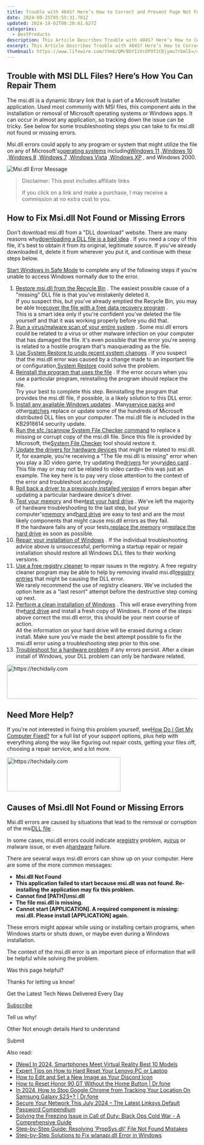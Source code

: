 ```yaml
---
title: Trouble with 404S? Here’s How to Correct and Prevent Page Not Found Errors
date: 2024-09-25T05:55:31.781Z
updated: 2024-10-02T00:20:01.627Z
categories:
  - BestProducts
description: This Article Describes Trouble with 404S? Here’s How to Correct and Prevent Page Not Found Errors
excerpt: This Article Describes Trouble with 404S? Here’s How to Correct and Prevent Page Not Found Errors
thumbnail: https://www.lifewire.com/thmb/QMrBbYIzVcOPOf2CDjymo7rbmlE=/400x300/filters:no_upscale():max_bytes(150000):strip_icc():format(webp)/404-not-found-error-explained-2622936-Final-fde7be1b7e2e499c9f039d97183e7f52.jpg
---
```


## Trouble with MSI DLL Files? Here’s How You Can Repair Them
 The msi.dll is a dynamic library link that is part of a Microsoft Installer application. Used most commonly with MSI files, this component aids in the installation or removal of Microsoft operating systems or Windows apps. It can occur in almost any application, so tracking down the issue can be tricky. See below for some troubleshooting steps you can take to fix msi.dll not found or missing errors.  

 Msi.dll errors could apply to any program or system that might utilize the file on any of Microsoft's[operating systems](https://www.lifewire.com/operating-systems-2625912) including[Windows 11](https://www.lifewire.com/windows-11-5188930) ,[Windows 10](https://www.lifewire.com/windows-10-2626217) ,[Windows 8](https://www.lifewire.com/windows-8-2626235) ,[Windows 7](https://www.lifewire.com/windows-7-2626265) ,[Windows Vista](https://www.lifewire.com/windows-vista-2626311) ,[Windows XP](https://www.lifewire.com/windows-xp-2626354) , and Windows 2000.

![Msi.dll Error Message](https://www.lifewire.com/thmb/H6Kyqrc9wrzMd3q0IRnvbF-kNas=/1500x0/filters:no_upscale():max_bytes(150000):strip_icc():format(webp)/msi-dll-error-message-17e3317a798d4281ae14aedc761610c3.png)

>  Disclaimer: This post includes affiliate links
>
>  If you click on a link and make a purchase, I may receive a commission at no extra cost to you.
>

## How to Fix Msi.dll Not Found or Missing Errors

 Don't download msi.dll from a "DLL download" website. There are many reasons why[downloading a DLL file is a bad idea](https://www.lifewire.com/important-reasons-not-to-download-dll-files-2624455) . If you need a copy of this file, it's best to obtain it from its original, legitimate source. If you've already downloaded it, delete it from wherever you put it, and continue with these steps below.

[Start Windows in Safe Mode](https://www.lifewire.com/how-do-i-start-windows-in-safe-mode-2624480) to complete any of the following steps if you're unable to access Windows normally due to the error.

1. [Restore msi.dll from the Recycle Bin](https://www.lifewire.com/how-to-restore-deleted-files-from-the-recycle-bin-2624515) . The easiest possible cause of a "missing" DLL file is that you've mistakenly deleted it.  
 If you suspect this, but you've already emptied the Recycle Bin, you may be able to[recover the file with a free data recovery program](https://www.lifewire.com/free-data-recovery-software-tools-2622893) .  
 This is a smart idea only if you're confident you've deleted the file yourself and that it was working properly before you did that.
2. [Run a virus/malware scan of your entire system](https://www.lifewire.com/properly-scan-your-computer-for-viruses-and-other-malware-2624526) . Some msi.dll errors could be related to a virus or other malware infection on your computer that has damaged the file. It's even possible that the error you're seeing is related to a hostile program that's masquerading as the file.
3. [Use System Restore to undo recent system changes](https://www.lifewire.com/how-to-use-system-restore-in-windows-2626131) . If you suspect that the msi.dll error was caused by a change made to an important file or configuration,[System Restore](https://www.lifewire.com/what-is-system-restore-2626022) could solve the problem.
4. [Reinstall the program that uses the file](https://www.lifewire.com/what-is-the-proper-way-to-reinstall-a-software-program-2624478) . If the error occurs when you use a particular program, reinstalling the program should replace the file.  
 Try your best to complete this step. Reinstalling the program that provides the msi.dll file, if possible, is a likely solution to this DLL error.
5. [Install any available Windows updates](https://www.lifewire.com/how-to-check-for-install-windows-updates-2624596) . Many[service packs](https://www.lifewire.com/what-is-a-service-pack-2626010) and other[patches](https://www.lifewire.com/what-is-a-patch-2625960) replace or update some of the hundreds of Microsoft distributed DLL files on your computer. The msi.dll file is included in the KB2918614 security update.
6. [Run the sfc /scannow System File Checker command](https://www.lifewire.com/how-to-use-sfc-scannow-to-repair-windows-system-files-2626161) to replace a missing or corrupt copy of the msi.dll file. Since this file is provided by Microsoft, the[System File Checker](https://www.lifewire.com/sfc-command-system-file-checker-2626020) tool should restore it.
7. [Update the drivers for hardware devices](https://www.lifewire.com/how-to-update-drivers-in-windows-2619214) that might be related to msi.dll. If, for example, you're receiving a "The file msi.dll is missing" error when you play a 3D video game, try updating the[drivers](https://www.lifewire.com/what-is-a-device-driver-2625796) for your[video card](https://www.lifewire.com/what-is-a-video-card-2618161) .  
 This file may or may not be related to video cards—this was just an example. The key here is to pay very close attention to the context of the error and troubleshoot accordingly.
8. [Roll back a driver to a previously installed version](https://www.lifewire.com/how-to-roll-back-a-driver-in-windows-2619217) if errors began after updating a particular hardware device's driver.
9. [Test your memory](https://www.lifewire.com/free-memory-test-programs-2626178) and then[test your hard drive](https://www.lifewire.com/free-hard-drive-testing-programs-2626183) . We've left the majority of hardware troubleshooting to the last step, but your computer's[memory](https://www.lifewire.com/what-is-random-access-memory-ram-2618159) and[hard drive](https://www.lifewire.com/what-is-a-hard-disk-drive-2618152) are easy to test and are the most likely components that might cause msi.dll errors as they fail.  
 If the hardware fails any of your tests,[replace the memory](https://www.lifewire.com/how-to-replace-the-memory-ram-in-a-computer-2626201) or[replace the hard drive](https://www.lifewire.com/how-to-replace-a-hard-drive-2626200) as soon as possible.
10. [Repair your installation of Windows](https://www.lifewire.com/how-do-i-automatically-repair-windows-problems-2624907) . If the individual troubleshooting advice above is unsuccessful, performing a startup repair or repair installation should restore all Windows DLL files to their working versions.
11. [Use a free registry cleaner](https://www.lifewire.com/free-registry-cleaners-2626176) to repair issues in the registry. A free registry cleaner program may be able to help by removing invalid msi.dll[registry entries](https://www.lifewire.com/what-is-a-registry-key-2625999) that might be causing the DLL error.  
 We rarely recommend the use of registry cleaners. We've included the option here as a "last resort" attempt before the destructive step coming up next.
12. [Perform a clean installation of Windows](https://www.lifewire.com/how-to-clean-install-windows-2624904) . This will erase everything from the[hard drive](https://www.lifewire.com/what-is-a-hard-disk-drive-2618152) and install a fresh copy of Windows. If none of the steps above correct the msi.dll error, this should be your next course of action.  
 All the information on your hard drive will be erased during a clean install. Make sure you've made the best attempt possible to fix the msi.dll error using a troubleshooting step prior to this one.
13. [Troubleshoot for a hardware problem](https://www.lifewire.com/fix-a-dll-issue-caused-by-a-hardware-problem-2624493) if any errors persist. After a clean install of Windows, your DLL problem can only be hardware related.

<!-- affiliate ads begin -->
<a href="https://appsumo.8odi.net/c/5597632/2037351/7443" target="_top" id="2037351">
  <img src="//a.impactradius-go.com/display-ad/7443-2037351" border="0" alt="https://techidaily.com" width="728" height="90"/>
</a>
<img height="0" width="0" src="https://appsumo.8odi.net/i/5597632/2037351/7443" style="position:absolute;visibility:hidden;" border="0" />
<!-- affiliate ads end -->

## Need More Help?

 If you're not interested in fixing this problem yourself, see[How Do I Get My Computer Fixed?](https://www.lifewire.com/how-do-i-get-my-computer-fixed-2625167) for a full list of your support options, plus help with everything along the way like figuring out repair costs, getting your files off, choosing a repair service, and a lot more.

<!-- affiliate ads begin -->
<a href="https://aligracehair.sjv.io/c/5597632/1868571/19272" target="_top" id="1868571">
  <img src="//a.impactradius-go.com/display-ad/19272-1868571" border="0" alt="https://techidaily.com" width="300" height="90"/>
</a>
<img height="0" width="0" src="https://aligracehair.sjv.io/i/5597632/1868571/19272" style="position:absolute;visibility:hidden;" border="0" />
<!-- affiliate ads end -->

## Causes of Msi.dll Not Found or Missing Errors

 Msi.dll errors are caused by situations that lead to the removal or corruption of the msi[DLL file](https://www.lifewire.com/what-is-a-dll-file-2625852) .

 In some cases, msi.dll errors could indicate a[registry](https://www.lifewire.com/windows-registry-2625992) problem, a[virus](https://www.lifewire.com/what-is-a-computer-virus-4799053) or malware issue, or even a[hardware](https://www.lifewire.com/computer-hardware-2625895) failure.

 There are several ways msi.dll errors can show up on your computer. Here are some of the more common messages:

* **Msi.dll Not Found**
* **This application failed to start because msi.dll was not found. Re-installing the application may fix this problem.**
* **Cannot find \[PATH\]\\msi.dll**
* **The file msi.dll is missing.**
* **Cannot start \[APPLICATION\]. A required component is missing: msi.dll. Please install \[APPLICATION\] again.**

 These errors might appear while using or installing certain programs, when Windows starts or shuts down, or maybe even during a Windows installation.

 The context of the msi.dll error is an important piece of information that will be helpful while solving the problem.

Was this page helpful?

Thanks for letting us know!

 Get the Latest Tech News Delivered Every Day

[Subscribe](https://www.lifewire.com/#)

Tell us why!

 Other  Not enough details  Hard to understand

 Submit

<ins class="adsbygoogle"
     style="display:block"
     data-ad-format="autorelaxed"
     data-ad-client="ca-pub-7571918770474297"
     data-ad-slot="1223367746"></ins>

<ins class="adsbygoogle"
     style="display:block"
     data-ad-client="ca-pub-7571918770474297"
     data-ad-slot="8358498916"
     data-ad-format="auto"
     data-full-width-responsive="true"></ins>

<span class="atpl-alsoreadstyle">Also read:</span>
<div><ul>
<li><a href="https://fox-access.techidaily.com/new-in-2024-smartphones-meet-virtual-reality-best-10-models/"><u>[New] In 2024, Smartphones Meet Virtual Reality Best 10 Models</u></a></li>
<li><a href="https://tech-renaissance.techidaily.com/expert-tips-on-how-to-hard-reset-your-lenovo-pc-or-laptop/"><u>Expert Tips on How to Hard Reset Your Lenovo PC or Laptop</u></a></li>
<li><a href="https://technical-tips.techidaily.com/how-to-edit-and-set-a-new-image-as-your-discord-icon/"><u>How to Edit and Set a New Image as Your Discord Icon</u></a></li>
<li><a href="https://techidaily.com/how-to-reset-honor-90-gt-without-the-home-button-drfone-by-drfone-reset-android-reset-android/"><u>How to Reset Honor 90 GT Without the Home Button | Dr.fone</u></a></li>
<li><a href="https://review-topics.techidaily.com/in-2024-how-to-stop-google-chrome-from-tracking-your-location-on-samsung-galaxy-s23plus-drfone-by-drfone-virtual-android/"><u>In 2024, How to Stop Google Chrome from Tracking Your Location On Samsung Galaxy S23+? | Dr.fone</u></a></li>
<li><a href="https://tech-renaissance.techidaily.com/secure-your-network-this-july-2024-the-latest-linksys-default-password-compendium/"><u>Secure Your Network This July 2024 – The Latest Linksys Default Password Compendium</u></a></li>
<li><a href="https://win-able.techidaily.com/solving-the-freezing-issue-in-call-of-duty-black-ops-cold-war-a-comprehensive-guide/"><u>Solving the Freezing Issue in Call of Duty: Black Ops Cold War - A Comprehensive Guide</u></a></li>
<li><a href="https://tech-renaissance.techidaily.com/step-by-step-guide-resolving-propsysdll-file-not-found-mistakes/"><u>Step-by-Step Guide: Resolving 'PropSys.dll' File Not Found Mistakes</u></a></li>
<li><a href="https://tech-renaissance.techidaily.com/step-by-step-solutions-to-fix-wlanapidll-error-in-windows/"><u>Step-by-Step Solutions to Fix wlanapi.dll Error in Windows</u></a></li>
</ul></div>

